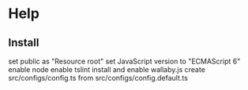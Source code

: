 # Help

## Install
set public as "Resource root"
set JavaScript version to "ECMAScript 6"
enable node
enable tslint
install and enable wallaby.js
create src/configs/config.ts from src/configs/config.default.ts 
